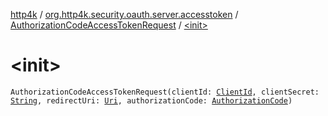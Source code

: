 [http4k](../../index.md) / [org.http4k.security.oauth.server.accesstoken](../index.md) / [AuthorizationCodeAccessTokenRequest](index.md) / [&lt;init&gt;](./-init-.md)

# &lt;init&gt;

`AuthorizationCodeAccessTokenRequest(clientId: `[`ClientId`](../../org.http4k.security.oauth.server/-client-id/index.md)`, clientSecret: `[`String`](https://kotlinlang.org/api/latest/jvm/stdlib/kotlin/-string/index.html)`, redirectUri: `[`Uri`](../../org.http4k.core/-uri/index.md)`, authorizationCode: `[`AuthorizationCode`](../../org.http4k.security.oauth.server/-authorization-code/index.md)`)`